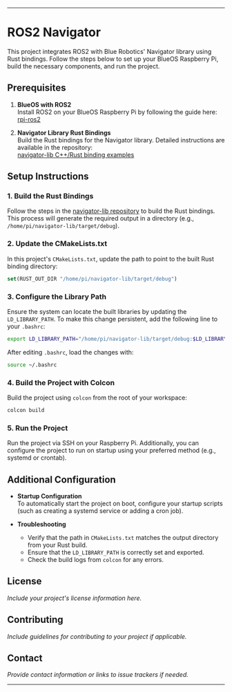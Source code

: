 
---

# ROS2 Navigator

This project integrates ROS2 with Blue Robotics' Navigator library using Rust bindings. Follow the steps below to set up your BlueOS Raspberry Pi, build the necessary components, and run the project.

## Prerequisites

1. **BlueOS with ROS2**  
   Install ROS2 on your BlueOS Raspberry Pi by following the guide here:  
   [rpi-ros2](https://github.com/Ar-Ray-code/rpi-bullseye-ros2)

2. **Navigator Library Rust Bindings**  
   Build the Rust bindings for the Navigator library. Detailed instructions are available in the repository:  
   [navigator-lib C++/Rust binding examples](https://github.com/bluerobotics/navigator-lib/tree/master/examples/cpp)

## Setup Instructions

### 1. Build the Rust Bindings

Follow the steps in the [navigator-lib repository](https://github.com/bluerobotics/navigator-lib/tree/master/examples/cpp) to build the Rust bindings. This process will generate the required output in a directory (e.g., `/home/pi/navigator-lib/target/debug`).

### 2. Update the CMakeLists.txt

In this project's `CMakeLists.txt`, update the path to point to the built Rust binding directory:

```cmake
set(RUST_OUT_DIR "/home/pi/navigator-lib/target/debug")
```

### 3. Configure the Library Path

Ensure the system can locate the built libraries by updating the `LD_LIBRARY_PATH`. To make this change persistent, add the following line to your `.bashrc`:

```bash
export LD_LIBRARY_PATH="/home/pi/navigator-lib/target/debug:$LD_LIBRARY_PATH"
```

After editing `.bashrc`, load the changes with:

```bash
source ~/.bashrc
```

### 4. Build the Project with Colcon

Build the project using `colcon` from the root of your workspace:

```bash
colcon build
```

### 5. Run the Project

Run the project via SSH on your Raspberry Pi. Additionally, you can configure the project to run on startup using your preferred method (e.g., systemd or crontab).

## Additional Configuration

- **Startup Configuration**  
  To automatically start the project on boot, configure your startup scripts (such as creating a systemd service or adding a cron job).

- **Troubleshooting**  
  - Verify that the path in `CMakeLists.txt` matches the output directory from your Rust build.
  - Ensure that the `LD_LIBRARY_PATH` is correctly set and exported.
  - Check the build logs from `colcon` for any errors.

## License

*Include your project's license information here.*

## Contributing

*Include guidelines for contributing to your project if applicable.*

## Contact

*Provide contact information or links to issue trackers if needed.*

---